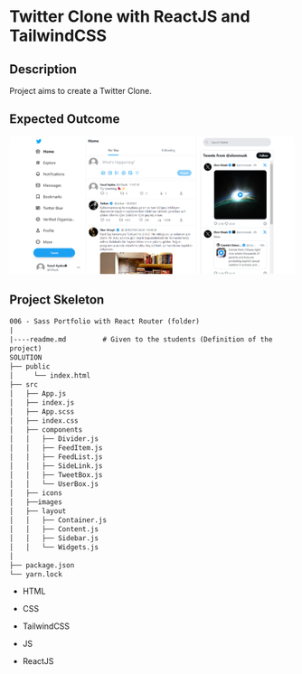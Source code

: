 

# Twitter Clone with ReactJS and TailwindCSS

## Description

Project aims to create a Twitter Clone.

## Expected Outcome

![film cenneti](./src/images/twitter%20clone.png)


## Project Skeleton

```
006 - Sass Portfolio with React Router (folder)
|
|----readme.md         # Given to the students (Definition of the project)
SOLUTION
├── public
│     └── index.html
├── src
│   ├── App.js
│   ├── index.js
│   ├── App.scss
│   ├── index.css   
│   ├── components
│   │   ├── Divider.js  
│   │   ├── FeedItem.js   
│   │   ├── FeedList.js
│   │   ├── SideLink.js   
│   │   ├── TweetBox.js
│   │   └── UserBox.js
│   ├── icons 
│   ├──images
│   ├── layout
│   │   ├── Container.js  
│   │   ├── Content.js   
│   │   ├── Sidebar.js
│   │   └── Widgets.js  
│      
├── package.json
└── yarn.lock
```


- HTML

- CSS

- TailwindCSS

- JS

- ReactJS


